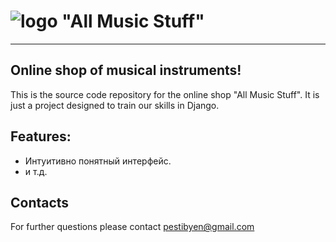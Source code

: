 # ![logo](http://savepic.ru/14284527.jpg) **"All Music Stuff"**

---
## Online shop of musical instruments!

This is the source code repository for the online shop "All Music Stuff". It is just a project designed to train our skills in Django.

## Features:
* Интуитивно понятный интерфейс.
* и т.д.

## Contacts
For further questions please contact <pestibyen@gmail.com>